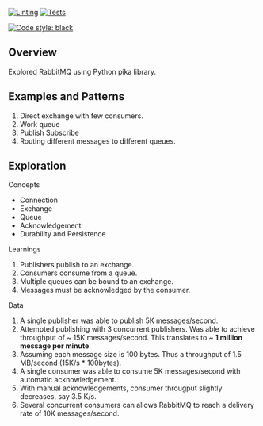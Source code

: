 [![Linting](https://github.com/akshar-raaj/rabbitmq/actions/workflows/lint.yml/badge.svg)](https://github.com/akshar-raaj/rabbitmq/actions/workflows/lint.yml)
[![Tests](https://github.com/akshar-raaj/rabbitmq/actions/workflows/tests.yml/badge.svg)](https://github.com/akshar-raaj/rabbitmq/actions/workflows/tests.yml)

[![Code style: black](https://img.shields.io/badge/code%20style-black-000000.svg)](https://github.com/psf/black)

## Overview

Explored RabbitMQ using Python pika library.

## Examples and Patterns
1. Direct exchange with few consumers.
2. Work queue
3. Publish Subscribe
4. Routing different messages to different queues.

## Exploration

Concepts
- Connection
- Exchange
- Queue
- Acknowledgement
- Durability and Persistence

Learnings
1. Publishers publish to an exchange.
2. Consumers consume from a queue.
3. Multiple queues can be bound to an exchange.
4. Messages must be acknowledged by the consumer.

Data
1. A single publisher was able to publish 5K messages/second.
2. Attempted publishing with 3 concurrent publishers. Was able to achieve throughput of ~ 15K messages/second.
   This translates to ~ **1 million message per minute**.
3. Assuming each message size is 100 bytes. Thus a throughput of 1.5 MB/second (15K/s * 100bytes).
4. A single consumer was able to consume 5K messages/second with automatic acknowledgement.
5. With manual acknowledgements, consumer througput slightly decreases, say 3.5 K/s.
6. Several concurrent consumers can allows RabbitMQ to reach a delivery rate of 10K messages/second.
